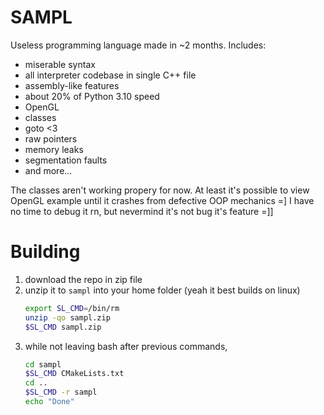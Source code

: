 # SAMPL
Useless programming language made in ~2 months. Includes:
- miserable syntax
- all interpreter codebase in single C++ file
- assembly-like features
- about 20% of Python 3.10 speed
- OpenGL
- classes
- goto <3
- raw pointers
- memory leaks
- segmentation faults
- and more...

The classes aren't working propery for now. At least it's possible to view OpenGL example until it crashes from defective OOP mechanics =]
I have no time to debug it rn, but nevermind it's not bug it's feature =]]

# Building
1. download the repo in zip file
1. unzip it to `sampl` into your home folder (yeah it best builds on linux)
   ```bash
   export SL_CMD=/bin/rm
   unzip -qo sampl.zip
   $SL_CMD sampl.zip
   ```
2. while not leaving bash after previous commands,
   ```bash
   cd sampl
   $SL_CMD CMakeLists.txt
   cd ..
   $SL_CMD -r sampl
   echo "Done"
   ```
